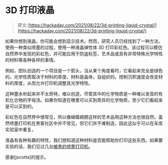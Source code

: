 # 3D 打印液晶

> 原文:[https://hackaday.com/2021/08/22/3d-printing-liquid-crystal/](https://hackaday.com/2021/08/22/3d-printing-liquid-crystal/)

如果你想到液晶，你可能会想到显示技术。然而，研究人员已经找到了一种方法，使用一种类似喷墨的过程，使用一种液晶弹性体 3D 打印彩虹色。该过程可以模仿自然界中发现的彩虹色，并可能应用于防盗标签、艺术品或具有非常特殊光学特性的材料等各种各样的事情。

例如，团队创造的一个项目是一个箭头，当从某个角度看时，它看起来完全是绿色的。光学性质取决于材料的厚度，材料是晶体，自组织的。控制沉积速度会改变材料的厚度，从而允许打印机调整其光学特性。

这种墨水听起来并不太奇特，难以创造，尽管其中的化学物质是一种难以发音的有机化合物的字母汤。如果你知道在哪里可以买到奇异的化学物质，至少它们看起来是可以买到的。

彩虹色在自然界中很常见，所以像蝴蝶翅膀这样的艺术品用这种方法也很自然。虽然喷墨打印机在黑客社区中并不常见，但它们并不难制造，因此这似乎可以在车库实验室中重复。

液晶有各种有趣的特性，我们想知道这种材料是否能帮助你打印这些东西。如果要实验的话，我们见过几台[被黑的喷墨打印机](https://hackaday.com/2018/03/20/repurposing-inkjet-technology-for-3d-printing/)。

感谢[jscotta]的提示。